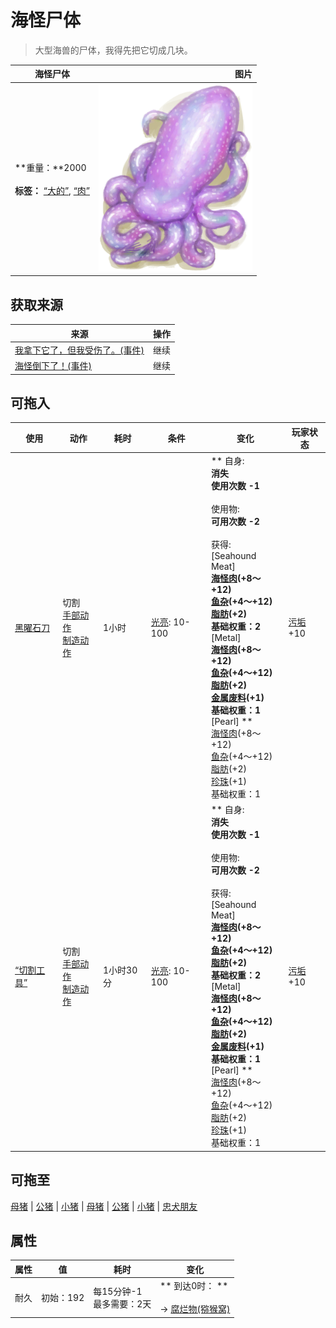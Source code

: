 # 海怪尸体  
> 大型海兽的尸体，我得先把它切成几块。  
  
  海怪尸体  |   图片   
 ----  |  ----:   
 **重量：**2000<br><br>**标签：**	[“大的”](tag_Large.md), [“肉”](tag_Meat.md)  |  <img decoding="async" src="Sprite/SeahoundCarcass.png" href="a.md" style="max-width:300px;max-height:300px;">   
  
## 获取来源  
来源  |  操作  
----  |  ----  
[我拿下它了，但我受伤了。(事件)](Event_SeahoundFightMixedSuccess.md)  |  继续  
[海怪倒下了！(事件)](Event_SeahoundFightSuccess.md)  |  继续  
## 可拖入  
使用  |  动作  |  耗时  |  条件  |  变化  |  玩家状态  
----  |  ----  |  ----  |  ----  |  ----  |  ----  
[黑曜石刀](KnifeObsidian.md)  |  切割<br>[手部动作](HandAction.md)<br>[制造动作](CraftAction.md)  |  1小时  |  [光亮](Light.md): 10-100  |  ** 自身: **<br>消失<br>使用次数  -1<br><br>** 使用物: **<br>可用次数  -2<br><br>** 获得: **<br>** [Seahound Meat] **<br>  [海怪肉](Seahoundmeat.md)(+8～+12)<br>  [鱼杂](FishScraps.md)(+4～+12)<br>  [脂肪](Fat.md)(+2)<br>基础权重：2<br>** [Metal] **<br>  [海怪肉](Seahoundmeat.md)(+8～+12)<br>  [鱼杂](FishScraps.md)(+4～+12)<br>  [脂肪](Fat.md)(+2)<br>  [金属废料](MetalScrap.md)(+1)<br>基础权重：1<br>** [Pearl] **<br>  [海怪肉](Seahoundmeat.md)(+8～+12)<br>  [鱼杂](FishScraps.md)(+4～+12)<br>  [脂肪](Fat.md)(+2)<br>  [珍珠](Pearl.md)(+1)<br>基础权重：1  |  [污垢](Filth.md)+10  
[“切割工具”](tag_Cutter.md)  |  切割<br>[手部动作](HandAction.md)<br>[制造动作](CraftAction.md)  |  1小时30分  |  [光亮](Light.md): 10-100  |  ** 自身: **<br>消失<br>使用次数  -1<br><br>** 使用物: **<br>可用次数  -2<br><br>** 获得: **<br>** [Seahound Meat] **<br>  [海怪肉](Seahoundmeat.md)(+8～+12)<br>  [鱼杂](FishScraps.md)(+4～+12)<br>  [脂肪](Fat.md)(+2)<br>基础权重：2<br>** [Metal] **<br>  [海怪肉](Seahoundmeat.md)(+8～+12)<br>  [鱼杂](FishScraps.md)(+4～+12)<br>  [脂肪](Fat.md)(+2)<br>  [金属废料](MetalScrap.md)(+1)<br>基础权重：1<br>** [Pearl] **<br>  [海怪肉](Seahoundmeat.md)(+8～+12)<br>  [鱼杂](FishScraps.md)(+4～+12)<br>  [脂肪](Fat.md)(+2)<br>  [珍珠](Pearl.md)(+1)<br>基础权重：1  |  [污垢](Filth.md)+10  
## 可拖至  
[母猪](BoarEnclosureFemale.md) | [公猪](BoarEnclosureMale.md) | [小猪](BoarEnclosurePiglet.md) | [母猪](BoarTiedFemale.md) | [公猪](BoarTiedMale.md) | [小猪](BoarTiedPiglet.md) | [忠犬朋友](DogFriend.md)  
## 属性   
属性  |  值  |  耗时  |  变化  
----  |  ----  |  ----  |  ----  
耐久  |  初始：192  |  每15分钟-1<br>最多需要：2天  |  ** 到达0时： **<br><br>→ [腐烂物(猕猴窝)](RottenRemains.md)  


<script>document.title="海怪尸体 - 卡牌生存百科 Card Survival Wiki";</script>